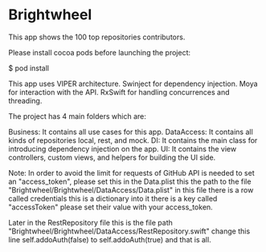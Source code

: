 # Brightwheel

This app shows the 100 top repositories contributors.

Please install cocoa pods before launching the project:

$ pod install

This app uses VIPER architecture. 
Swinject for dependency injection. 
Moya for interaction with the API.
RxSwift for handling concurrences and threading.

The project has 4 main folders which are:

Business: It contains all use cases for this app.
DataAccess: It contains all kinds of repositories local, rest, and mock.
DI: It contains the main class for introducing dependency injection on the app.
UI: It contains the view controllers, custom views, and helpers for building the UI side.

Note:
In order to avoid the limit for requests of GitHub API is needed to set an "access_token", please set this in the Data.plist this the path to the file "Brightwheel/Brightwheel/DataAccess/Data.plist" in this file there is a row called credentials this is a dictionary into it there is a key called "accessToken" please set their value with your access_token.

Later in the RestRepository file this is the file path "Brightwheel/Brightwheel/DataAccess/RestRepository.swift" change this line self.addoAuth(false) to self.addoAuth(true) and that is all.

